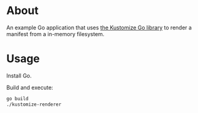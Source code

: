 # About

An example Go application that uses [the Kustomize Go library](https://github.com/kubernetes-sigs/kustomize) to render a manifest from a in-memory filesystem.

# Usage

Install Go.

Build and execute:

```bash
go build
./kustomize-renderer
```
